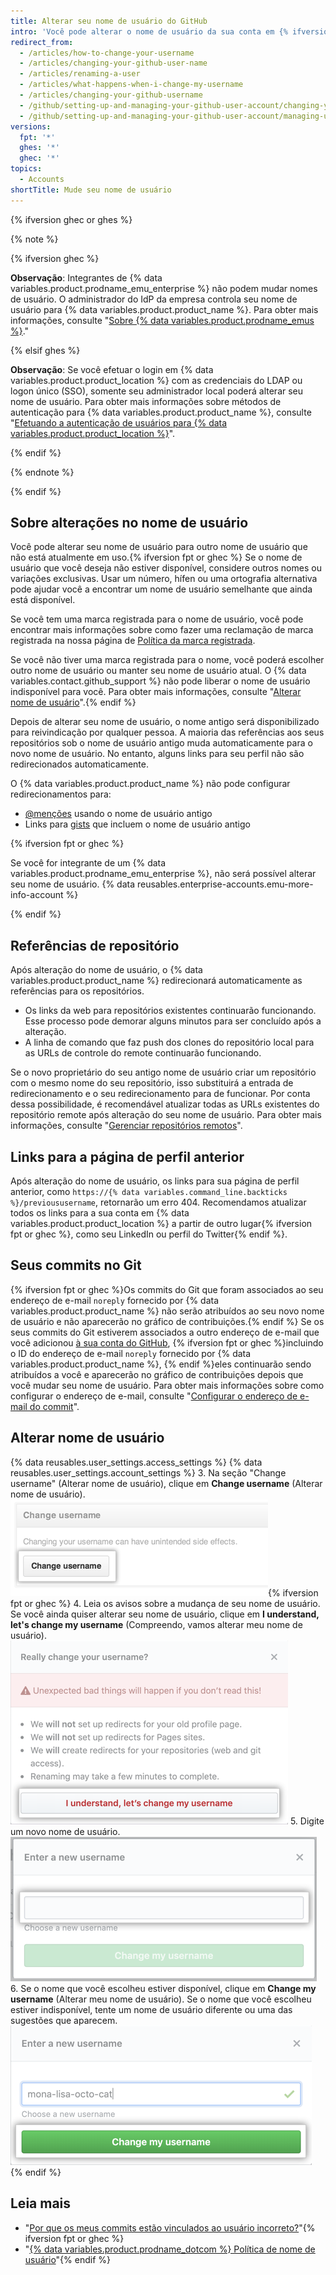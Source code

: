 ```yaml
---
title: Alterar seu nome de usuário do GitHub
intro: 'Você pode alterar o nome de usuário da sua conta em {% ifversion fpt or ghec %}{% data variables.product.prodname_dotcom_the_website %}{% elsif ghes %}{% data variables.product.product_location %} se sua instância usar autenticação integrada{% endif %}.'
redirect_from:
  - /articles/how-to-change-your-username
  - /articles/changing-your-github-user-name
  - /articles/renaming-a-user
  - /articles/what-happens-when-i-change-my-username
  - /articles/changing-your-github-username
  - /github/setting-up-and-managing-your-github-user-account/changing-your-github-username
  - /github/setting-up-and-managing-your-github-user-account/managing-user-account-settings/changing-your-github-username
versions:
  fpt: '*'
  ghes: '*'
  ghec: '*'
topics:
  - Accounts
shortTitle: Mude seu nome de usuário
---
```


{% ifversion ghec or ghes %}

{% note %}

{% ifversion ghec %}

**Observação**: Integrantes de {% data variables.product.prodname_emu_enterprise %} não podem mudar nomes de usuário. O administrador do IdP da empresa controla seu nome de usuário para {% data variables.product.product_name %}. Para obter mais informações, consulte "[Sobre {% data variables.product.prodname_emus %}](/admin/authentication/managing-your-enterprise-users-with-your-identity-provider/about-enterprise-managed-users)."

{% elsif ghes %}

**Observação**: Se você efetuar o login em {% data variables.product.product_location %} com as credenciais do LDAP ou logon único (SSO), somente seu administrador local poderá alterar seu nome de usuário. Para obter mais informações sobre métodos de autenticação para {% data variables.product.product_name %}, consulte "[Efetuando a autenticação de usuários para {% data variables.product.product_location %}](/admin/authentication/authenticating-users-for-your-github-enterprise-server-instance)".

{% endif %}

{% endnote %}

{% endif %}

## Sobre alterações no nome de usuário

Você pode alterar seu nome de usuário para outro nome de usuário que não está atualmente em uso.{% ifversion fpt or ghec %} Se o nome de usuário que você deseja não estiver disponível, considere outros nomes ou variações exclusivas. Usar um número, hífen ou uma ortografia alternativa pode ajudar você a encontrar um nome de usuário semelhante que ainda está disponível.

Se você tem uma marca registrada para o nome de usuário, você pode encontrar mais informações sobre como fazer uma reclamação de marca registrada na nossa página de [Política da marca registrada](/free-pro-team@latest/github/site-policy/github-trademark-policy).

Se você não tiver uma marca registrada para o nome, você poderá escolher outro nome de usuário ou manter seu nome de usuário atual. O {% data variables.contact.github_support %} não pode liberar o nome de usuário indisponível para você. Para obter mais informações, consulte "[Alterar nome de usuário](#changing-your-username)".{% endif %}

Depois de alterar seu nome de usuário, o nome antigo será disponibilizado para reivindicação por qualquer pessoa. A maioria das referências aos seus repositórios sob o nome de usuário antigo muda automaticamente para o novo nome de usuário. No entanto, alguns links para seu perfil não são redirecionados automaticamente.

O {% data variables.product.product_name %} não pode configurar redirecionamentos para:
- [@menções](/articles/basic-writing-and-formatting-syntax/#mentioning-people-and-teams) usando o nome de usuário antigo
- Links para [gists](/articles/creating-gists) que incluem o nome de usuário antigo

{% ifversion fpt or ghec %}

Se você for integrante de um {% data variables.product.prodname_emu_enterprise %}, não será possível alterar seu nome de usuário. {% data reusables.enterprise-accounts.emu-more-info-account %}

{% endif %}

## Referências de repositório

Após alteração do nome de usuário, o {% data variables.product.product_name %} redirecionará automaticamente as referências para os repositórios.
- Os links da web para repositórios existentes continuarão funcionando. Esse processo pode demorar alguns minutos para ser concluído após a alteração.
- A linha de comando que faz push dos clones do repositório local para as URLs de controle do remote continuarão funcionando.

Se o novo proprietário do seu antigo nome de usuário criar um repositório com o mesmo nome do seu repositório, isso substituirá a entrada de redirecionamento e o seu redirecionamento para de funcionar. Por conta dessa possibilidade, é recomendável atualizar todas as URLs existentes do repositório remote após alteração do seu nome de usuário. Para obter mais informações, consulte "[Gerenciar repositórios remotos](/github/getting-started-with-github/managing-remote-repositories)".

## Links para a página de perfil anterior

Após alteração do nome de usuário, os links para sua página de perfil anterior, como `https://{% data variables.command_line.backticks %}/previoususername`, retornarão um erro 404. Recomendamos atualizar todos os links para a sua conta em {% data variables.product.product_location %} a partir de outro lugar{% ifversion fpt or ghec %}, como seu LinkedIn ou perfil do Twitter{% endif %}.

## Seus commits no Git

{% ifversion fpt or ghec %}Os commits do Git que foram associados ao seu endereço de e-mail `noreply` fornecido por {% data variables.product.product_name %} não serão atribuídos ao seu novo nome de usuário e não aparecerão no gráfico de contribuições.{% endif %} Se os seus commits do Git estiverem associados a outro endereço de e-mail que você adicionou [ à sua conta do GitHub](/articles/adding-an-email-address-to-your-github-account), {% ifversion fpt or ghec %}incluindo o ID do endereço de e-mail `noreply` fornecido por {% data variables.product.product_name %}, {% endif %}eles continuarão sendo atribuídos a você e aparecerão no gráfico de contribuições depois que você mudar seu nome de usuário. Para obter mais informações sobre como configurar o endereço de e-mail, consulte "[Configurar o endereço de e-mail do commit](/articles/setting-your-commit-email-address)".

## Alterar nome de usuário

{% data reusables.user_settings.access_settings %}
{% data reusables.user_settings.account_settings %}
3. Na seção "Change username" (Alterar nome de usuário), clique em **Change username** (Alterar nome de usuário). ![Change Username button](/assets/images/help/settings/settings-change-username.png){% ifversion fpt or ghec %}
4. Leia os avisos sobre a mudança de seu nome de usuário. Se você ainda quiser alterar seu nome de usuário, clique em **I understand, let's change my username** (Compreendo, vamos alterar meu nome de usuário). ![Botão de aviso Change Username (Alterar nome de usuário)](/assets/images/help/settings/settings-change-username-warning-button.png)
5. Digite um novo nome de usuário. ![Campo New Username (Novo nome de usuário)](/assets/images/help/settings/settings-change-username-enter-new-username.png)
6. Se o nome que você escolheu estiver disponível, clique em **Change my username** (Alterar meu nome de usuário). Se o nome que você escolheu estiver indisponível, tente um nome de usuário diferente ou uma das sugestões que aparecem. ![Botão de aviso Change Username (Alterar nome de usuário)](/assets/images/help/settings/settings-change-my-username-button.png)
{% endif %}

## Leia mais

- "[Por que os meus commits estão vinculados ao usuário incorreto?](/pull-requests/committing-changes-to-your-project/troubleshooting-commits/why-are-my-commits-linked-to-the-wrong-user)"{% ifversion fpt or ghec %}
- "[{% data variables.product.prodname_dotcom %} Política de nome de usuário](/free-pro-team@latest/github/site-policy/github-username-policy)"{% endif %}
